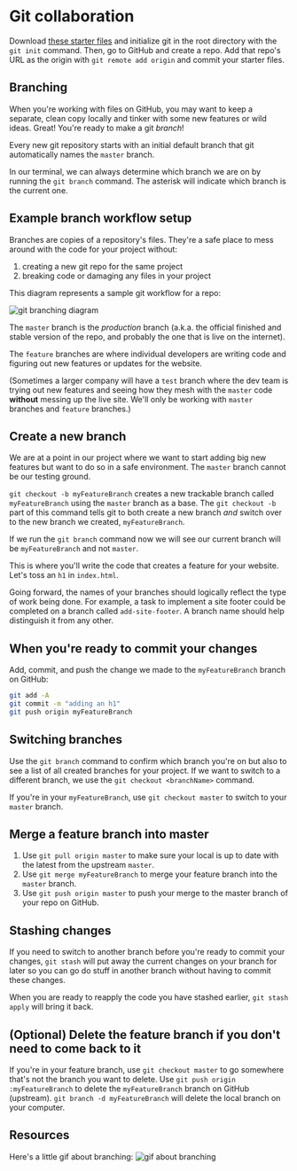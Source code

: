   <!-- Student takeaway -->
  <!-- By the end of this lesson, the student should know:
  - How to create a branch
  - How to switch between branches
  - How to merge a branch
  - How to delete a branch
  -->

# Git collaboration 

Download [these starter files](https://hychalknotes.s3.amazonaws.com/git-branching-lesson.zip) and initialize git in the root directory with the `git init` command. Then, go to GitHub and create a repo. Add that repo's URL as the origin with `git remote add origin` and commit your starter files.

## Branching
When you're working with files on GitHub, you may want to keep a separate, clean copy locally and tinker with some new features or wild ideas. Great! You're ready to make a git _branch_!

Every new git repository starts with an initial default branch that git automatically names the `master` branch.

In our terminal, we can always determine which branch we are on by running the `git branch` command. The asterisk will indicate which branch is the current one.

## Example branch workflow setup

Branches are copies of a repository's files. They're a safe place to mess around with the code for your project without:
  1. creating a new git repo for the same project
  2. breaking code or damaging any files in your project

This diagram represents a sample git workflow for a repo: 

![git branching diagram](http://cl.ly/image/3a3M3U2S0v3X/gitbranches.png)

The `master` branch is the _production_ branch (a.k.a. the official finished and stable version of the repo, and probably the one that is live on the internet).

The `feature` branches are where individual developers are writing code and figuring out new features or updates for the website.

(Sometimes a larger company will have a `test` branch where the dev team is trying out new features and seeing how they mesh with the `master` code **without** messing up the live site. We'll only be working with `master` branches and `feature` branches.)

## Create a new branch

We are at a point in our project where we want to start adding big new features but want to do so in a safe environment. The `master` branch cannot be our testing ground.

`git checkout -b myFeatureBranch` creates a new trackable branch called `myFeatureBranch` using the `master` branch as a base. The `git checkout -b` part of this command tells git to both create a new branch _and_ switch over to the new branch we created, `myFeatureBranch`.

If we run the `git branch` command now we will see our current branch will be `myFeatureBranch` and not `master`.

This is where you'll write the code that creates a feature for your website. Let's toss an `h1` in `index.html`.

Going forward, the names of your branches should logically reflect the type of work being done. For example, a task to implement a site footer could be completed on a branch called `add-site-footer`. A branch name should help distinguish it from any other.

## When you're ready to commit your changes

Add, commit, and push the change we made to the `myFeatureBranch` branch on GitHub:

```bash
git add -A
git commit -m "adding an h1"
git push origin myFeatureBranch
```

## Switching branches

Use the `git branch` command to confirm which branch you're on but also to see a list of all created branches for your project. If we want to switch to a different branch, we use the `git checkout <branchName>` command.

If you're in your `myFeatureBranch`, use `git checkout master` to switch to your `master` branch.


## Merge a feature branch into master

1. Use `git pull origin master` to make sure your local is up to date with the latest from the upstream `master`. 
2. Use `git merge myFeatureBranch` to merge your feature branch into the `master` branch.
3. Use `git push origin master` to push your merge to the master branch of your repo on GitHub.

<!-- ## Working on a feature branch

When you're on your feature branch, `git pull origin master` will grab the changes from your `master` branch and add them to your feature branch so you can begin work using the most recent code. -->

## Stashing changes

If you need to switch to another branch before you're ready to commit your changes, `git stash` will put away the current changes on your branch for later so you can go do stuff in another branch without having to commit these changes.

When you are ready to reapply the code you have stashed earlier, `git stash apply` will bring it back.

## (Optional) Delete the feature branch if you don't need to come back to it
If you're in your feature branch, use `git checkout master` to go somewhere that's not the branch you want to delete.
Use `git push origin :myFeatureBranch`  to delete the `myFeatureBranch` branch on GitHub (upstream). 
`git branch -d myFeatureBranch` will delete the local branch on your computer.

## Resources

Here's a little gif about branching:
![gif about branching](https://hychalknotes.s3.amazonaws.com/git-branching-demo.gif) 
